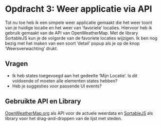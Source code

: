 # Opdracht 3: Weer applicatie via API

Tot nu toe heb ik een simpele weer applicatie gemaakt die het weer toont van je huidige locatie en het weer van ‘favoriete’ locaties. Hiervoor heb ik gebruik gemaakt van de API van OpenWeatherMap. Met de library SortableJS kun je de volgorde van de favoriete locaties wijzigen. Ik ben nog bezig met het maken van een soort ‘detail’ popup als je op de knop ‘Weersverwachting’ drukt.

## Vragen
* Ik heb states toegevoegd aan het gedeelte ‘Mijn Locatie’. Is dit voldoende of moeten alle elementen states hebben?
* Heb je suggesties voor passende UI events?

## Gebruikte API en Library
[OpenWeatherMap.org](https://openweathermap.org/) als API voor de actuele weerdata en
[SortableJS](https://github.com/SortableJS/Sortable) als library voor het drag-and-droppen van de lijst met steden.  
